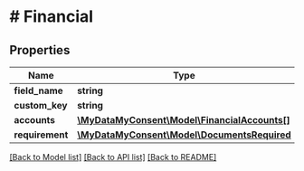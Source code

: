 # # Financial

## Properties

Name | Type | Description | Notes
------------ | ------------- | ------------- | -------------
**field_name** | **string** |  | [optional]
**custom_key** | **string** |  | [optional]
**accounts** | [**\MyDataMyConsent\Model\FinancialAccounts[]**](FinancialAccounts.md) |  | [optional]
**requirement** | [**\MyDataMyConsent\Model\DocumentsRequired**](DocumentsRequired.md) |  | [optional]

[[Back to Model list]](../../README.md#models) [[Back to API list]](../../README.md#endpoints) [[Back to README]](../../README.md)
